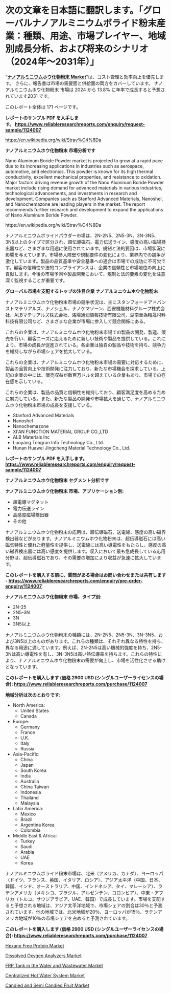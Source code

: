 <p><h1>次の文章を日本語に翻訳します。「グローバルナノアルミニウムボライド粉末産業：種類、用途、市場プレイヤー、地域別成長分析、および将来のシナリオ（2024年〜2031年）」</h1></p><p>&ldquo;<strong><a href="https://www.reliableresearchreports.com/nano-aluminum-boride-powder-r1124007">ナノアルミニウムホウ化物粉末 Market</a></strong>&rdquo;は、コスト管理と効率向上を優先します。 さらに、報告書は市場の需要面と供給面の両方をカバーしています。 ナノアルミニウムホウ化物粉末 市場は 2024 から 13.8% に年率で成長すると予想されています2031 です。</p>
<p>このレポート全体は 171 ページです。</p>
<p><strong>レポートのサンプル PDF を入手します。&nbsp;<a href="https://www.reliableresearchreports.com/enquiry/request-sample/1124007">https://www.reliableresearchreports.com/enquiry/request-sample/1124007</a></strong></p>
<p><a href="https://en.wikipedia.org/wiki/Strav%C4%8Da">https://en.wikipedia.org/wiki/Strav%C4%8Da</a></p>
<p><strong>ナノアルミニウムホウ化物粉末 市場分析です</strong></p>
<p><p>Nano Aluminum Boride Powder market is projected to grow at a rapid pace due to its increasing applications in industries such as aerospace, automotive, and electronics. This powder is known for its high thermal conductivity, excellent mechanical properties, and resistance to oxidation. Major factors driving revenue growth of the Nano Aluminum Boride Powder market include rising demand for advanced materials in various industries, technological advancements, and investments in research and development. Companies such as Stanford Advanced Materials, Nanoshel, and Nanochemazone are leading players in the market. The report recommends further research and development to expand the applications of Nano Aluminum Boride Powder.</p></p>
<p>https://en.wikipedia.org/wiki/Strav%C4%8Da</p>
<p><p>ナノアルミニウムボライドパウダー市場は、2N-2N5、2N5-3N、3N-3N5、3N5以上のタイプで区分され、超伝導磁石、電力伝送ライン、感度の高い磁場検出器など、さまざまな用途に使用されています。規制と法的要因は、市場状況に影響を与えています。市場参入障壁や規制要件の変化により、業界内での競争が激化しています。製品の品質基準や安全基準への適合は市場での成功に不可欠です。顧客の信頼性や法的コンプライアンスは、企業の信頼性と市場地位の向上に貢献します。今後の市場予測や製品開発において、規制と法的要素の変化を注意深く監視することが重要です。</p></p>
<p><strong>グローバル市場を支配するトップの注目企業 ナノアルミニウムホウ化物粉末</strong></p>
<p><p>ナノアルミニウムホウ化物粉末市場の競争状況は、主にスタンフォードアドバンストマテリアルズ、ナノシェル、ナノケマゾーン、西安機能材料グループ株式会社、ALBマテリアルズ株式会社、洛陽通润情報技術有限公司、湖南華為精晟材料科技有限公司など、さまざまな企業が市場に参入して競合関係にある。 </p><p>これらの企業は、ナノアルミニウムホウ化物粉末市場での製品の開発、製造、販売を行い、顧客ニーズに応えるために新しい技術や製品を提供している。これにより、市場の成長が促進されている。各企業は独自の製品や技術を持ち、競争力を維持しながら市場シェアを拡大している。</p><p>これらの企業は、ナノアルミニウムホウ化物粉末市場の需要に対応するために、製品の品質向上や技術開発に注力しており、新たな市場機会を探求している。上記の企業の中には、販売収益が数百万ドルを超えている企業もあり、市場での存在感を示している。</p><p>これらの企業は、製品の品質と信頼性を維持しており、顧客満足度を高めるために努力している。また、新たな製品の開発や市場拡大を通じて、ナノアルミニウムホウ化物粉末市場の成長を支援している。</p></p>
<p><ul><li>Stanford Advanced Materials</li><li>Nanoshel</li><li>Nanochemazone</li><li>XI'AN FUNCTION MATERIAL GROUP CO.,LTD</li><li>ALB Materials Inc</li><li>Luoyang Tongrun Info Technology Co., Ltd.</li><li>Hunan Huawei Jingcheng Material Technology Co., Ltd.</li></ul></p>
<p><strong>レポートのサンプル PDF を入手します。 <a href="https://www.reliableresearchreports.com/enquiry/request-sample/1124007">https://www.reliableresearchreports.com/enquiry/request-sample/1124007</a></strong></p>
<p><strong>ナノアルミニウムホウ化物粉末 セグメント分析です</strong></p>
<p><strong>ナノアルミニウムホウ化物粉末 市場、アプリケーション別:</strong></p>
<p><ul><li>超電導マグネット</li><li>電力伝送ライン</li><li>高感度磁場検出器</li><li>その他</li></ul></p>
<p><p>ナノアルミニウムホウ化物粉末の応用は、超伝導磁石、送電線、感度の高い磁界検出器などがあります。ナノアルミニウムホウ化物粉末は、超伝導磁石には高い磁気特性と優れた軽量性を提供し、送電線には高い導電性をもたらし、感度の高い磁界検出器には高い感度を提供します。収入において最も急成長している応用分野は、超伝導磁石であり、その需要の増加により収益が急速に拡大しています。</p></p>
<p><strong>このレポートを購入する前に、質問がある場合はお問い合わせまたは共有します - <a href="https://www.reliableresearchreports.com/enquiry/pre-order-enquiry/1124007">https://www.reliableresearchreports.com/enquiry/pre-order-enquiry/1124007</a></strong></p>
<p><strong>ナノアルミニウムホウ化物粉末 市場、タイプ別:</strong></p>
<p><ul><li>2N-25</li><li>2N5-3N</li><li>3N</li><li>3N5以上</li></ul></p>
<p><p>ナノアルミニウムホウ化物粉末の種類には、2N-2N5、2N5-3N、3N-3N5、および3N5以上のものがあります。これらの種類は、それぞれ異なる特性を持ち、異なる用途に適しています。例えば、2N-2N5は高い機械的強度を持ち、2N5-3Nは高い導電性を有し、3N-3N5は高い熱伝導率を持ちます。これらの特性により、ナノアルミニウムホウ化物粉末の需要が向上し、市場を活性化させる助けとなっています。</p></p>
<p><strong>このレポートを購入します (価格 2900 USD (シングルユーザーライセンスの場合): <a href="https://www.reliableresearchreports.com/purchase/1124007">https://www.reliableresearchreports.com/purchase/1124007</a></strong></p>
<p><strong>地域分析は次のとおりです:</strong></p>
<p><ul>
    <li>
        North America:
        <ul>
            <li>United States</li>
            <li>Canada</li>
        </ul>
    </li>
    <li>
        Europe:
        <ul>
            <li>Germany</li>
            <li>France</li>
            <li>U.K.</li>
            <li>Italy</li>
            <li>Russia</li>
        </ul>
    </li>
    <li>
        Asia-Pacific:
        <ul>
            <li>China</li>
            <li>Japan</li>
            <li>South Korea</li>
            <li>India</li>
            <li>Australia</li>
            <li>China Taiwan</li>
            <li>Indonesia</li>
            <li>Thailand</li>
            <li>Malaysia</li>
        </ul>
    </li>
    <li>
        Latin America:
        <ul>
            <li>Mexico</li>
            <li>Brazil</li>
            <li>Argentina Korea</li>
            <li>Colombia</li>
        </ul>
    </li>
    <li>
        Middle East & Africa:
        <ul>
            <li>Turkey</li>
            <li>Saudi</li>
            <li>Arabia</li>
            <li>UAE</li>
            <li>Korea</li>
        </ul>
    </li>
    </ul></p>
<p><p>ナノアルミニウムボライド粉末市場は、北米（アメリカ、カナダ）、ヨーロッパ（ドイツ、フランス、英国、イタリア、ロシア）、アジア太平洋（中国、日本、韓国、インド、オーストラリア、中国、インドネシア、タイ、マレーシア）、ラテンアメリカ（メキシコ、ブラジル、アルゼンチン、コロンビア）、中東・アフリカ（トルコ、サウジアラビア、UAE、韓国）で成長しています。市場を支配すると予想される地域は、アジア太平洋地域で、市場シェアの割合は30％と予測されています。他の地域では、北米地域が20％、ヨーロッパが15％、ラテンアメリカ地域が10％の市場シェアを占めると予測されています。</p></p>
<p><strong>このレポートを購入します (価格 2900 USD (シングルユーザーライセンスの場合): <a href="https://www.reliableresearchreports.com/purchase/1124007">https://www.reliableresearchreports.com/purchase/1124007</a></strong></p>
<p><p><a href="https://github.com/dmmanir420/Market-Research-Report-List-2/blob/main/hexane-free-protein-market.md">Hexane Free Protein Market</a></p><p><a href="https://www.linkedin.com/pulse/navigatin-magnum-market-oxgre?trackingId=RboQ2o5pRNulkJDmMO0nZA%3D%3D">Dissolved Oxygen Analyzers Market</a></p><p><a href="https://issuu.com/reportprime-2/docs/frp-tank-in-the-water-and-wastewate_95e57cb0d0de57">FRP Tank in the Water and Wastewater Market</a></p><p><a href="https://www.linkedin.com/pulse/centralized-hot-water-system-market-size-share-analysis-vtwqe?trackingId=q2uAYDQLQ%2BKsmVdCuii7GA%3D%3D">Centralized Hot Water System Market</a></p><p><a href="https://github.com/susanjprice2023/Market-Research-Report-List-2/blob/main/candied-and-semi-candied-fruit-market.md">Candied and Semi Candied Fruit Market</a></p></p>